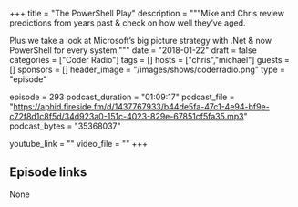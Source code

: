 +++
title = "The PowerShell Play"
description = """Mike and Chris review predictions from years past & check on how well they’ve aged.

Plus we take a look at Microsoft’s big picture strategy with .Net & now PowerShell for every system."""
date = "2018-01-22"
draft = false
categories = ["Coder Radio"]
tags = []
hosts = ["chris","michael"]
guests = []
sponsors = []
header_image = "/images/shows/coderradio.png"
type = "episode"

episode = 293
podcast_duration = "01:09:17"
podcast_file = "https://aphid.fireside.fm/d/1437767933/b44de5fa-47c1-4e94-bf9e-c72f8d1c8f5d/34d923a0-151c-4023-829e-67851cf5fa35.mp3"
podcast_bytes = "35368037"

youtube_link = ""
video_file = ""
+++

## Episode links

None

